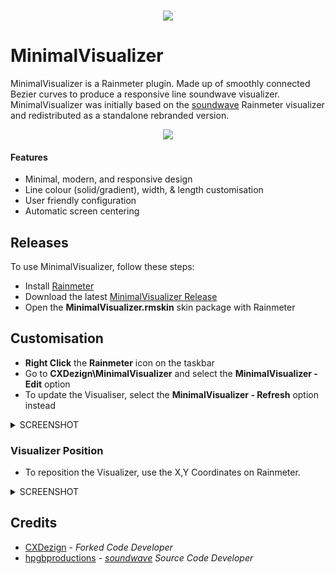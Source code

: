 <br>
<p align="center">
  <img src="https://i.imgur.com/CFpn00i.png" />
</p>

# MinimalVisualizer
MinimalVisualizer is a Rainmeter plugin. Made up of smoothly connected Bezier curves to produce a responsive line soundwave visualizer.
MinimalVisualizer was initially based on the [soundwave](https://github.com/hpgbproductions/soundwave) Rainmeter visualizer and redistributed as a standalone rebranded version.

<p align="center">
  <a href="https://www.youtube.com/watch?v=UEkxs4Gycyc" target="_blank">
    <img src="https://i.imgur.com/efjk2sC.png" />
  </a>
</p>


#### Features
* Minimal, modern, and responsive design
* Line colour (solid/gradient), width, & length customisation
* User friendly configuration
* Automatic screen centering

## Releases
To use MinimalVisualizer, follow these steps:
* Install [Rainmeter](https://www.rainmeter.net)
* Download the latest [MinimalVisualizer Release](https://github.com/CXDezign/MinimalVisualizer/releases)
* Open the **MinimalVisualizer.rmskin** skin package with Rainmeter

## Customisation
* **Right Click** the **Rainmeter** icon on the taskbar
* Go to **CXDezign\MinimalVisualizer** and select the **MinimalVisualizer - Edit** option
* To update the Visualiser, select the **MinimalVisualizer - Refresh** option instead
<details><summary>SCREENSHOT</summary>
<img src="https://i.imgur.com/PWZ6DR0.png" />
</details>


### Visualizer Position
* To reposition the Visualizer, use the X,Y Coordinates on Rainmeter.
<details><summary>SCREENSHOT</summary>
<img src="https://i.imgur.com/Ee7u66B.png" />
</details>

## Credits
* [CXDezign](https://github.com/CXDezign) - *Forked Code Developer*
* [hpgbproductions](https://github.com/hpgbproductions) - *[soundwave](https://github.com/hpgbproductions/soundwave) Source Code Developer*
